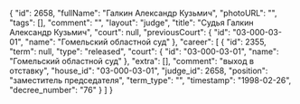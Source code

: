{
    "id": 2658,
    "fullName": "Галкин Александр Кузьмич",
    "photoURL": "",
    "tags": [],
    "comment": "",
    "layout": "judge",
    "title": "Судья Галкин Александр Кузьмич",
    "court": null,
    "previousCourt": {
        "id": "03-000-03-01",
        "name": "Гомельский областной суд"
    },
    "career": [
        {
            "id": 2355,
            "term": null,
            "type": "released",
            "court": {
                "id": "03-000-03-01",
                "name": "Гомельский областной суд"
            },
            "extra": [],
            "comment": "выход в отставку",
            "house_id": "03-000-03-01",
            "judge_id": 2658,
            "position": "заместитель председателя",
            "term_type": "",
            "timestamp": "1998-02-26",
            "decree_number": "76"
        }
    ]
}